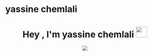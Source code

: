 # yassine chemlali
<h1 align="center"><b>Hey , I'm  yassine chemlali </b><img src="https://media.giphy.com/media/hvRJCLFzcasrR4ia7z/giphy.gif" width="35"></h1>
<p align="center">
  <a href="https://github.com/DenverCoder1/readme-typing-svg"><img src="https://readme-typing-svg.herokuapp.com?font=Time+New+Roman&color=cyan&size=25&center=true&vCenter=true&width=600&height=100&lines=Hey!+It's+Yassine+Chemlali..&hearts;++;Self-taught+Full+Stack+Web+Developer,;Software-Engineer,;Love+to+learn+new+stuffs..<3"></a>
</p>





